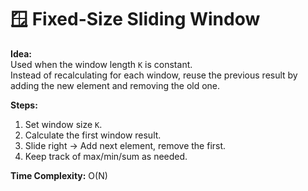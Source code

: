# 🪟 Fixed-Size Sliding Window

**Idea:**  
Used when the window length `K` is constant.  
Instead of recalculating for each window, reuse the previous result by adding the new element and removing the old one.

**Steps:**
1. Set window size `K`.
2. Calculate the first window result.
3. Slide right → Add next element, remove the first.
4. Keep track of max/min/sum as needed.

**Time Complexity:** O(N)

